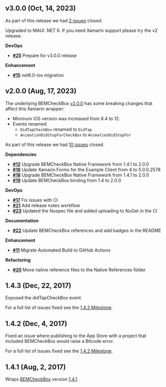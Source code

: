 ## v3.0.0 (Oct, 14, 2023)


As part of this release we had [2 issues](https://github.com/saturdaymp/XPlugins.iOS.BEMCheckBox/milestone/4?closed=1) closed.

Upgraded to MAUI .NET 6.  If you need Xamarin support please try the v2 release.

__DevOps__

- [__#25__](https://github.com/saturdaymp/XPlugins.iOS.BEMCheckBox/pull/25) Prepare for v3.0.0 release

__Enhancement__

- [__#15__](https://github.com/saturdaymp/XPlugins.iOS.BEMCheckBox/issues/15) net6.0-ios migration

## v2.0.0 (Aug, 17, 2023)


The underlying BEMCheckBox [v2.0.0](https://github.com/saturdaymp/BEMCheckBox/releases/tag/v2.0.0) has some breaking changes that affect this Xamarin wrapper:

- Minimum iOS version was increased from 8.4 to 12.
- Events renamed
  -  `DidTapCheckBox` renamed to `DidTap`
  - `AnimationDidStopForCheckBox` to `AnimationDidStopFor`


As part of this release we had [10 issues](https://github.com/saturdaymp/XPlugins.iOS.BEMCheckBox/milestone/3?closed=1) closed.



__Dependencies__

- [__#12__](https://github.com/saturdaymp/XPlugins.iOS.BEMCheckBox/issues/12) Upgrade BEMCheckBox Native Framework from 1.4.1 to 2.0.0
- [__#16__](https://github.com/saturdaymp/XPlugins.iOS.BEMCheckBox/pull/16) Update Xamarin.Forms for the Example Client from 4 to 5.0.0.2578
- [__#18__](https://github.com/saturdaymp/XPlugins.iOS.BEMCheckBox/pull/18) Upgrade BEMCheckBox Native Framework from 1.4.1 to 2.0.0
- [__#19__](https://github.com/saturdaymp/XPlugins.iOS.BEMCheckBox/pull/19) Update BEMCheckBox binding from 1.4 to 2.0.0

__DevOps__

- [__#17__](https://github.com/saturdaymp/XPlugins.iOS.BEMCheckBox/pull/17) Fix issues with CI
- [__#21__](https://github.com/saturdaymp/XPlugins.iOS.BEMCheckBox/pull/21) Add release notes workflow
- [__#23__](https://github.com/saturdaymp/XPlugins.iOS.BEMCheckBox/pull/23) Updated the Nuspec file and added uploading to NuGet in the CI

__Documentation__

- [__#22__](https://github.com/saturdaymp/XPlugins.iOS.BEMCheckBox/pull/22) Update BEMCheckBox references and add badges in the README

__Enhancement__

- [__#11__](https://github.com/saturdaymp/XPlugins.iOS.BEMCheckBox/issues/11) Migrate Automated Build to GitHub Actions

__Refactoring__

- [__#20__](https://github.com/saturdaymp/XPlugins.iOS.BEMCheckBox/pull/20) Move native reference files to the Native References folder

## 1.4.3 (Dec, 22, 2017)


Exposed the didTapCheckBox event.

For a full list of issues fixed see the [1.4.3 Milestone](https://github.com/saturdaymp/XPlugins.iOS.BEMCheckBox/milestone/2).
## 1.4.2 (Dec, 4, 2017)


Fixed an issue where publishing to the App Store with a project that included BEMCheckBox would raise a Bitcode error.

For a full list of issues fixed see the [1.4.2 Milestone](https://github.com/saturdaymp/XPlugins.iOS.BEMCheckBox/milestone/1).
## 1.4.1 (Aug, 2, 2017)


Wraps [BEMCheckBox](https://github.com/Boris-Em/BEMCheckBox) version [1.4.1](https://github.com/Boris-Em/BEMCheckBox/releases/tag/1.4.1).
